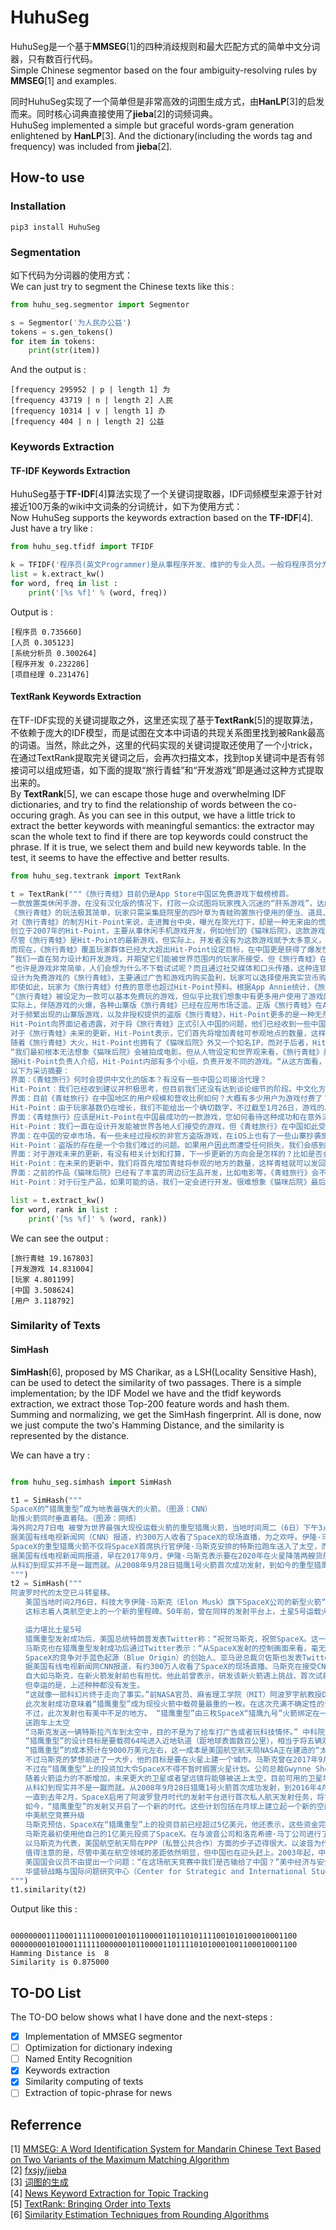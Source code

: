# HuhuSeg

HuhuSeg是一个基于**MMSEG**[1]的四种消歧规则和最大匹配方式的简单中文分词器，只有数百行代码。    
Simple Chinese segmentor based on the four ambiguity-resolving rules by **MMSEG**[1] and examples.  

同时HuhuSeg实现了一个简单但是非常高效的词图生成方式，由**HanLP**[3]的启发而来。同时核心词典直接使用了**jieba**[2]的词频词典。    
HuhuSeg implemented a simple but graceful words-gram generation enlightened by **HanLP**[3]. And the dictionary(including the words tag and frequency) was included from **jieba**[2].  

## How-to use 
### Installation  

```
pip3 install HuhuSeg
```

### Segmentation  

如下代码为分词器的使用方式：    
We can just try to segment the Chinese texts like this :  

```python
from huhu_seg.segmentor import Segmentor

s = Segmentor('为人民办公益')
tokens = s.gen_tokens()
for item in tokens:
    print(str(item))
```

And the output is :
```
[frequency 295952 | p | length 1] 为
[frequency 43719 | n | length 2] 人民
[frequency 10314 | v | length 1] 办
[frequency 404 | n | length 2] 公益
```

### Keywords Extraction
#### TF-IDF Keywords Extraction

HuhuSeg基于**TF-IDF**[4]算法实现了一个关键词提取器，IDF词频模型来源于针对接近100万条的wiki中文词条的分词统计，如下为使用方式：    
Now HuhuSeg supports the keywords extraction based on the **TF-IDF**[4]. Just have a try like :  

```python
from huhu_seg.tfidf import TFIDF

k = TFIDF('程序员(英文Programmer)是从事程序开发、维护的专业人员。一般将程序员分为程序设计人员和程序编码人员，但两者的界限并不非常清楚，特别是在中国。软件从业人员分为初级程序员、高级程序员、系统分析员和项目经理四大类。')
list = k.extract_kw()
for word, freq in list :
    print('[%s %f]' % (word, freq))
```

Output is :
```
[程序员 0.735660]
[人员 0.305123]
[系统分析员 0.300264]
[程序开发 0.232286]
[项目经理 0.231476]
```

#### TextRank Keywords Extraction

在TF-IDF实现的关键词提取之外，这里还实现了基于**TextRank**[5]的提取算法，不依赖于庞大的IDF模型，而是试图在文本中词语的共现关系图里找到被Rank最高的词语。当然，除此之外，这里的代码实现的关键词提取还使用了一个小trick，在通过TextRank提取完关键词之后，会再次扫描文本，找到top关键词中是否有邻接词可以组成短语，如下面的提取“旅行青蛙”和“开发游戏”即是通过这种方式提取出来的。   
By **TextRank**[5], we can escape those huge and overwhelming IDF dictionaries, and try to find the relationship of words between the co-occuring gragh. As you can see in this output, we have a little trick to extract the better keywords with meaningful semantics: the extractor may scan the whole text to find if there are top keywords could construct the phrase. If it is true, we select them and build new keywords table. In the test, it seems to have the effective and better results.  

```python
from huhu_seg.textrank import TextRank

t = TextRank("""《旅行青蛙》目前仍是App Store中国区免费游戏下载榜榜首。
一款放置类休闲手游，在没有汉化版的情况下，打败一众试图将玩家拽入沉迷的“肝系游戏”，达成了一个不大不小的奇迹。
《旅行青蛙》的玩法极其简单，玩家只需采集庭院里的四叶草为青蛙购置旅行使用的便当、道具、护身符三样物品，为旅行蛙做好出门旅行的准备就可以了。游戏里的等待多过操作，也有人把它当成当下最火的“佛系”说法里的“佛系游戏”。
对《旅行青蛙》的制方Hit-Point来说，走进舞台中央，曝光在聚光灯下，却是一种无来由的慌乱。“太意外”是他们向外界陈述感受时，最常提到的一个词语。
创立于2007年的Hit-Point，主要从事休闲手机游戏开发，例如他们的《猫咪后院》，这款游戏让玩家在庭院里摆放各种道具来吸引各式各样的猫咪。在十年中，Hit-Point共开发了约30款游戏。
尽管《旅行青蛙》是Hit-Point的最新游戏，但实际上，开发者没有为这款游戏赋予太多意义，按照Hit-Point的说法，在开发游戏时，他们仅简单设置了一个“10岁到30岁的女性”的目标客户范围。
而现在，《旅行青蛙》覆盖玩家群体已经大大超出Hit-Point设定目标，在中国更是获得了爆发性增长。Hit-Point告诉界面新闻记者，截至1月26日，《旅行青蛙》下载总量已达到1100万，目前这个数字仍在迅速增长。根据日本媒体报道，在App Store的下载总量中，中国占95%，日本仅有2%。
“我们一直在努力设计和开发游戏，并期望它们能被世界范围内的玩家所接受，但《旅行青蛙》在中国获得如此大范围的流行，还是超过了我们想象。”一位Hit-Point负责人告诉界面新闻记者，他们没有进行任何游戏推广。
“也许是游戏非常简单，人们会想为什么不下载试试呢？而且通过社交媒体和口头传播，这种连锁反应一下子吸引了很多玩家。”Hit-Point相关负责人猜测游戏成功的原因时说道。
设计为免费游戏的《旅行青蛙》，主要通过广告和游戏内购买盈利，玩家可以选择使用真实货币购买四叶草。就盈利模式而言，《旅行青蛙》极为克制，其内置广告是否观看被设定为用户选择，而游戏最大的内购金额也仅为25元人民币。
即使如此，玩家为《旅行青蛙》付费的意愿也超过Hit-Point预料。根据App Annie统计，《旅行青蛙》在中国区App Store畅销排名第21，超过《阴阳师》、《荒野行动》等手游。
“《旅行青蛙》被设定为一款可以基本免费玩的游戏，但似乎比我们想象中有更多用户使用了游戏的内购，”Hit-Point负责人告诉界面记者，“根据我们统计，在游戏的日活跃用户中，约有3%-8%选择了内购。”
实际上，伴随游戏的火爆，各种山寨版《旅行青蛙》已经在应用市场泛滥。正版《旅行青蛙》在App Store里显示的名字为《旅かえる》，制作公司为Hit-Point Co,.Ltd，在App Store里评分4.3。而此前，玩家若在App Store搜索中文“旅行青蛙”，则会出现一款收费30元，名为“旅行青蛙.”的仿制版游戏，游戏玩法类似微信小游戏“跳一跳”，但该应用开发者显示“Song Yang”。目前，该游戏已经被苹果下架。
对于频繁出现的山寨版游戏，以及非授权提供的盗版《旅行青蛙》，Hit-Point更多的是一种无奈，“盗版存在对我们来说是一个很难过的问题，当用户因为盗版受到任何损失时，我们会更加难过，对此我们认为有必要采取一些对策。不过首先，我们希望创造一个向用户传递正确信息的环境。”
Hit-Point向界面记者透露，对于将《旅行青蛙》正式引入中国的问题，他们已经收到一些中国公司的合作提议并积极考虑中，但还没有达到谈论细节的阶段。关于《旅行青蛙》的中国文化，这家公司表示可能会和《旅行青蛙》的代理合作公司一同讨论。
对于《旅行青蛙》未来的更新，Hit-Point表示，它们首先将增加青蛙可参观地点的数量，这样，青蛙将会发回更多的旅行照片。“玩家给我们的反馈非常积极，比如多语言支持和更多的旅行照片。我们会在不断更新游戏的同时一起处理玩家的请求。”
随着《旅行青蛙》大火，Hit-Point也拥有了《猫咪后院》外又一个知名IP，而对于后者，Hit-Point也进行了相当深入的IP开发，比如周边《猫咪后院食谱》以及衍生电影。
“我们最初根本无法想象《猫咪后院》会被拍成电影。但从人物设定和世界观来看，《旅行青蛙》是可以通过各种方式展现的，但谁又知道它会如何发展呢？”在《旅行青蛙》衍生品开发方面，Hit-Point表示，如有机会，一定会进行相关研究。
据Hit-Point负责人介绍，Hit-Point内部有多个小组，负责开发不同的游戏。“从这方面看，我不能确定公司的发展方向，但简单的游戏玩法确实是我们吸引广泛玩家群体的重要理念。在思考未来的游戏制作方向时，这会是我们的重要考虑点。”上述负责人表示。
以下为采访摘要：
界面：《青蛙旅行》何时会提供中文化的版本？有没有一些中国公司接洽代理？
Hit-Point：我们已经收到建议并积极思考，但目前我们还没有达到谈论细节的阶段。中文化方面，我们确实有在考虑将游戏本地化，并且我们会与代理合作公司一起讨论。
界面：目前《青蛙旅行》在中国地区的用户规模和营收比例如何？大概有多少用户为游戏付费了？
Hit-Point：由于玩家基数仍在增长，我们不能给出一个确切数字，不过截至1月26日，游戏的总下载量已经达到了1100万。在游戏内购上数字也在迅速变化，我们统计到在日活跃用户中，有3%-8%的玩家使用了内购购买了三叶草。《青蛙旅行》是一款基本上可以免费玩的游戏，但似乎有比我们想象中更多的用户进行了内购。
界面：《青蛙旅行》应该是Hit-Point在中国最成功的一款游戏，您如何看待这种成功和在意外流行？有没有想过相关原因？
Hit-Point：我们一直在设计开发能被世界各地人们接受的游戏，但《青蛙旅行》在中国如此受欢迎还是超过了我们的预想，我们没有对游戏进行任何推广。人们喜欢这款游戏可能的原因是，《青蛙旅行》设计非常简单，所以人们非常愿意尝试这款游戏。另外，基于社交媒体和人们口头传播，让它产生了传播上的连锁反应。
界面：在中国的安卓市场，有一些未经过授权的非官方盗版游戏，在iOS上也有了一些山寨抄袭旅行《青蛙旅行》的游戏，您如何看待这点，是否会考虑采取维权行动？
Hit-Point：盗版的存在是一个令我们难过的问题。如果用户因此而遭受任何损失，我们会感到更加难过。因此我们认为有必要提供一些对策，但首先，我们希望创造一个能够向用户传达正确信息的环境。
界面：对于游戏未来的更新，有没有相关计划和打算，下一步更新的方向会是怎样的？比如是否会加入更多景点，在游戏玩法上更加丰富一些？
Hit-Point：在未来的更新中，我们将首先增加青蛙将参观的地方的数量，这样青蛙就可以发回更多照片。玩家给了我们许多反馈，例如多语言支持等，我们会在不断更新的同时也一并处理这些反馈。
界面：之前的作品《猫咪后院》已经有了丰富的周边衍生品开发，比如电影等，《青蛙旅行》会不会有相关考虑？
Hit-Point：对于衍生产品，如果可能的话，我们一定会进行开发。很难想象《猫咪后院》最后拍成了电影，但是游戏的世界观和人物设定是可以以各种方式利用的，所以谁会想到未来会发生什么呢？""", window_width = 3, weight = 0.8)

list = t.extract_kw()
for word, rank in list :
    print('[%s %f]' % (word, rank))
```

We can see the output :
```
[旅行青蛙 19.167803]
[开发游戏 14.831004]
[玩家 4.801199]
[中国 3.508624]
[用户 3.118792]
```

### Similarity of Texts
#### SimHash    

**SimHash**[6], proposed by MS Charikar, as a LSH(Locality Sensitive Hash), can be used to detect the similarity of two passages. There is a simple implementation; by the IDF Model we have and the tfidf keywords extraction, we extract those Top-200 feature words and hash them. Summing and normalizing, we get the SimHash fingerprint. All is done, now we just compute the two's Hamming Distance, and the similarity is represented by the distance.

We can have a try :  

```python

from huhu_seg.simhash import SimHash

t1 = SimHash("""
SpaceX的“猎鹰重型”成为地表最强大的火箭。（图源：CNN）
助推火箭同时垂直着陆。（图源：网络）
海外网2月7日电 被誉为世界最强大现役运载火箭的重型猎鹰火箭，当地时间周二（6日）下午3点45分左右在美国佛罗里达州肯尼迪航天中心发射成功。
据美国有线电视新闻网（CNN）报道，约300万人收看了SpaceX的现场直播，为之欢呼。伊隆·马斯克周一（5日）在接受美国有线电视新闻网采访时说：“来自世界各地的人们将会看到这场伟大的火箭发射，同时也会是他们见过的最棒的烟火表演。”
SpaceX的重型猎鹰火箭不仅将SpaceX首席执行官伊隆·马斯克安排的特斯拉跑车送入了太空，而且被成功回收了两枚一级助推火箭。发射成功后，伊隆·马斯克对记者说：“我还在试图消化这个成果，真像做梦一样。”SpaceX在2017年年初表示，有两位“太空游客”已经为乘重型猎鹰火箭进行环月旅行而付了一大笔定金。SpaceX当时表示，环月之旅2018年可能会实现，不过SpaceX后来没再给出新动向。
据美国有线电视新闻网报道，早在2017年9月，伊隆·马斯克表示要在2020年在火星降落两艘货船，并计划建造“巨型猎鹰火箭”（BFR），如果火箭回收的部分可以“重复利用”，“人类探索火星的成本可以大大减少”。
从科幻到现实并不是一蹴而就。从2008年9月28日猎鹰1号火箭首次成功发射，到如今的重型猎鹰火箭的成功发射背后，有着SpaceX付出的巨大努力。重型猎鹰火箭的成功发射，标志着SpaceX用其开创性技术撼动火箭行业的设想向前迈进了一步，而如今人类移民火星的梦想也前进了一步。
""") 
t2 = SimHash("""
阿波罗时代的太空已斗转星移。
　　美国当地时间2月6日，科技大亨伊隆·马斯克（Elon Musk）旗下SpaceX公司的新型火箭“猎鹰重型”（Falcon Heavy）在佛罗里达州的肯尼迪航天中心成功升空。
　　这标志着人类航空史上的一个新的里程碑。50年前，曾在同样的发射平台上，土星5号运载火箭首次把人类带向月球，开启了“阿波罗”时代。

　　运力堪比土星5号
　　猎鹰重型发射成功后，美国总统特朗普发表Twitter称：“祝贺马斯克，祝贺SpaceX。这一胜利和NASA商业以及国际合作伙伴一起，继续展现美国最好的天才智慧。”
　　马斯克也在猎鹰重型发射成功后通过Twitter表示：“从SpaceX发射的控制画面来看，毫无疑问一辆汽车已经进入了地球轨道。”
　　SpaceX的竞争对手蓝色起源（Blue Origin）的创始人、亚马逊总裁贝佐斯也发表Twitter祝贺马斯克，不过只有非常简单的一个词：“Woohoo!”
　　据美国有线电视新闻网CNN报道，有约300万人收看了SpaceX的现场直播。马斯克在接受CNN采访时说：“来自世界各地的人们将会看到这场伟大的火箭发射，同时也会是他们见过的最棒的烟火表演。”
　　自大如马斯克，在新火箭发射前也有担忧。他此前曾表示，研发该新火箭遇上挑战，首次试射的成功率只有一半。 “我脑海曾经出现过一些画面，比如在发射平台上出现爆炸，或者有轮胎脱落滚开。” 他说。
　　但幸运的是，上述种种都没有发生。
　　“这就像一部科幻片终于走向了事实。”前NASA官员、麻省理工学院（MIT）阿波罗宇航教授Dava Newman表示：“他们做到了！太了不起了。”
　　此次发射成功意味着“猎鹰重型”成为现役火箭中载荷量最重的一枚。在这次充满不确定性的试射中，马斯克为“猎鹰重型”选择了少而有趣的搭载物：价值10万美元的樱桃红特斯拉Roadster敞篷跑车，司机位坐着一个宇航服人偶，中控面板上显示着“不要慌张”（Don’t Panic）的字样，车上大卫·鲍伊（David Bowie）经典的歌声《Space Oddity》中反复唱道：“火星上的生活？”（Life on Mars?）。
　　不过，此次发射也有美中不足的地方。 “猎鹰重型”由三枚SpaceX“猎鹰九号”火箭绑定在一起。与此前的SpaceX发射一样，最理想的状态是在发射后，这三枚火箭底部的推进器回到大气层降落地面，实现回收。但实际上，其中两个推进器成功在肯尼迪航天中心以南的划定范围内降落，而且两者的着陆架几乎是同时着地。第三个推进器由于推进剂不足，最终未能在目标地点降落，以每小时300英里的速度在水面坠毁。
　　送跑车上太空
　　“马斯克发送一辆特斯拉汽车到太空中，目的不是为了给车打广告或者玩科技情怀。” 中科院量子信息与量子科技创新研究员副研究院张文卓在接受第一财经记者采访时表示，“而是为了说明他的火箭有能力把几吨重的物品运送到远地轨道。这意味着美国未来或许要依靠SpaceX的火箭载人重返月球或者登陆火星。”
　　“猎鹰重型”的设计目标是要载荷64吨进入近地轨道（距地球表面数百公里），相当于将五辆双层巴士送上太空。这样的载荷能力，是此前全球最强火箭“三角洲四号”（Delta IV Heavy）的两倍；但马斯克称，“猎鹰重型”的成本仅为“三角洲四号”的三分之一。
　　“猎鹰重型”的成本预计在9000万美元左右，这一成本是美国航空航天局NASA正在建造的“太空发射系统”（Space Launch System，简称SLS）火箭的不到十分之一。SLS的目标是在2019年底前将宇航员以及货物运往深空甚至火星。
　　不过马斯克的梦想前进了一大步，他的目标是要在火星上建一个城市。马斯克曾在2017年9月表示，将于2020年在火星降落两艘货船，并计划建造“巨型猎鹰火箭”（BFR）。他当时说：“如果火箭回收的部分可以重复利用，人类探索火星的成本可以大大减少。”
　　不过在“猎鹰重型”上的投资加大令SpaceX不得不暂时搁置火星计划。公司总裁Gwynne Shotwell（肖特韦尔）曾表示：“公司已经将火星计划推迟到2020年启动，而不是2018年，因为我们觉得需要投入更多的资源在我们的载人航天项目和猎鹰重型计划。”
　　随着火箭运力的不断增加，未来更大的卫星或者望远镜将能够被送上太空，目前可用的卫星均受制于搭载火箭的负荷能力。此外，人们可以把体积更大、功能更齐全的机械人送上火星表面，甚至更远的木星、土星或者冥王星。
　　从科幻到现实并不是一蹴而就。从2008年9月28日猎鹰1号火箭首次成功发射，到2016年4月执行的CRS-8任务首次让第一节火箭在海上成功着陆，SpaceX创造了火箭回收的奇迹。不过，2016年9月，SpaceX开发的梅林火箭引擎（merlin rocket engine）在测试场发生爆炸，损坏了公司的两个试验区，公司的火箭发射任务也一度被迫中止。
　　一直到去年2月，SpaceX启用了阿波罗登月时代的发射平台进行首次私人航天发射任务，将“龙”飞船送往国际空间站（ISS），被视作极具历史传承意义的航空领域的里程碑事件。
　　如今，“猎鹰重型”的发射又开启了一个新的时代。这些计划包括在月球上建立起一个新的空间站，发射新的通信卫星和情报卫星，并将人类运往更深的太空目的地。去年2月，SpaceX曾表示，有两位“太空游客”已经为乘坐“猎鹰重型”火箭进行环月旅行预付了一大笔定金，环月之旅将于2018年实现。
　　中美航空竞赛升级
　　马斯克预估，SpaceX在“猎鹰重型”上的投资目前已经超过5亿美元，他还表示，这些资金完全来源于SpaceX内部，未使用纳税人的钱。
　　马斯克最初使用他自己的1亿美元投资了SpaceX。在与波音公司和洛克希德·马丁公司进行了激烈的竞争之后，SpaceX累计已经获得了NASA超过65亿美元的货物运输合同，并且最终将承担把美国的宇航员运往国际空间站的任务。SpaceX还与一些私人公司签署协议，帮助其将卫星发送至轨道。此外，SpaceX还有望在2020年前得到美国国防部数十亿美元的合同。
　　以马斯克为代表，美国航空航天局在PPP（私营公共合作）方面的步子迈得很大。以波音为代表的NASA传统合同商和以SpaceX为代表的“新航空”两大阵营的格局已经发生了根本的变化，也助推了美国航空业重返阿波罗时代的荣耀。
　　值得注意的是，尽管中美在航空领域的差距依然明显，但中国也在迎头赶上。2003年起，中国就启动了载人航天任务，神州十一号将两名航天员发射升空。现在中国提出新的目标：在2022年前建造自己的空间站，在月球黑暗面登陆，并向火星发送探测车。
　　美国国会议员不由提出一个问题：“在这场航天竞赛中我们是否输给了中国？”美中经济与安全审查委员会主席丹尼斯·谢伊（Dennis Shea）认为，中国采取了更深思熟虑、更全面的方法，太空计划将为中国创造机会，从经济、政治和外交等方面获得重要利益。
　　华盛顿战略与国际问题研究中心（Center for Strategic and International Studies）资深副主席詹姆斯·刘易斯（James Lewis）也表示，尽管美国航空航天局已经成功登陆月球，但美国高度关注的2030年火星载人飞行计划一旦失败，中国便可以迎头赶上。
""")
t1.similarity(t2)
```

Output like this :

```

0000000011100011111000010010110000110110101111001010100010001100
0000000010100011111100000010110000110111101010001001100010001100
Hamming Distance is  8
Similarity is 0.875000
```

  
## TO-DO List
The TO-DO below shows what I have done and the next-steps :  
- [x] Implementation of MMSEG segmentor
- [ ] Optimization for dictionary indexing
- [ ] Named Entity Recognition
- [x] Keywords extraction
- [x] Similarity computing of texts
- [ ] Extraction of topic-phrase for news 

## Referrence
[1] [MMSEG: A Word Identification System for Mandarin Chinese Text Based on Two Variants of the Maximum Matching Algorithm](http://technology.chtsai.org/mmseg/)  
[2] [fxsjy/jieba](https://github.com/fxsjy/jieba)  
[3] [词图的生成](http://www.hankcs.com/nlp/segment/the-word-graph-is-generated.html)   
[4] [News Keyword Extraction for Topic Tracking](http://ieeexplore.ieee.org/document/4624203/)  
[5] [TextRank: Bringing Order into Texts](https://web.eecs.umich.edu/~mihalcea/papers/mihalcea.emnlp04.pdf)  
[6] [Similarity Estimation Techniques from Rounding Algorithms](https://www.cs.princeton.edu/courses/archive/spr04/cos598B/bib/CharikarEstim.pdf)

